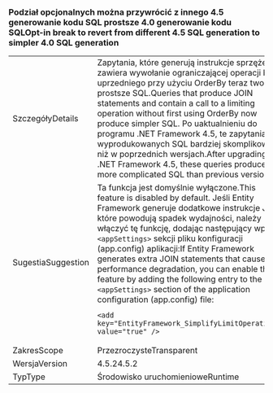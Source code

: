 ### <a name="opt-in-break-to-revert-from-different-45-sql-generation-to-simpler-40-sql-generation"></a><span data-ttu-id="24f29-101">Podział opcjonalnych można przywrócić z innego 4.5 generowanie kodu SQL prostsze 4.0 generowanie kodu SQL</span><span class="sxs-lookup"><span data-stu-id="24f29-101">Opt-in break to revert from different 4.5 SQL generation to simpler 4.0 SQL generation</span></span>

|   |   |
|---|---|
|<span data-ttu-id="24f29-102">Szczegóły</span><span class="sxs-lookup"><span data-stu-id="24f29-102">Details</span></span>|<span data-ttu-id="24f29-103">Zapytania, które generują instrukcje sprzężenia i zawiera wywołanie ograniczającej operacji bez uprzedniego przy użyciu OrderBy teraz tworzyć prostsze SQL.</span><span class="sxs-lookup"><span data-stu-id="24f29-103">Queries that produce JOIN statements and contain a call to a limiting operation without first using OrderBy now produce simpler SQL.</span></span> <span data-ttu-id="24f29-104">Po uaktualnieniu do programu .NET Framework 4.5, te zapytania wyprodukowanych SQL bardziej skomplikowane niż w poprzednich wersjach.</span><span class="sxs-lookup"><span data-stu-id="24f29-104">After upgrading to .NET Framework 4.5, these queries produced more complicated SQL than previous versions.</span></span>|
|<span data-ttu-id="24f29-105">Sugestia</span><span class="sxs-lookup"><span data-stu-id="24f29-105">Suggestion</span></span>|<span data-ttu-id="24f29-106">Ta funkcja jest domyślnie wyłączone.</span><span class="sxs-lookup"><span data-stu-id="24f29-106">This feature is disabled by default.</span></span> <span data-ttu-id="24f29-107">Jeśli Entity Framework generuje dodatkowe instrukcje JOIN, które powodują spadek wydajności, należy włączyć tę funkcję, dodając następujący wpis do <code>&lt;appSettings&gt;</code> sekcji pliku konfiguracji (app.config) aplikacji:</span><span class="sxs-lookup"><span data-stu-id="24f29-107">If Entity Framework generates extra JOIN statements that cause performance degradation, you can enable this feature by adding the following entry to the <code>&lt;appSettings&gt;</code> section of the application configuration (app.config) file:</span></span><pre><code class="language-xml">&lt;add key=&quot;EntityFramework_SimplifyLimitOperations&quot; value=&quot;true&quot; /&gt;&#13;&#10;</code></pre>|
|<span data-ttu-id="24f29-108">Zakres</span><span class="sxs-lookup"><span data-stu-id="24f29-108">Scope</span></span>|<span data-ttu-id="24f29-109">Przezroczyste</span><span class="sxs-lookup"><span data-stu-id="24f29-109">Transparent</span></span>|
|<span data-ttu-id="24f29-110">Wersja</span><span class="sxs-lookup"><span data-stu-id="24f29-110">Version</span></span>|<span data-ttu-id="24f29-111">4.5.2</span><span class="sxs-lookup"><span data-stu-id="24f29-111">4.5.2</span></span>|
|<span data-ttu-id="24f29-112">Typ</span><span class="sxs-lookup"><span data-stu-id="24f29-112">Type</span></span>|<span data-ttu-id="24f29-113">Środowisko uruchomieniowe</span><span class="sxs-lookup"><span data-stu-id="24f29-113">Runtime</span></span>|

